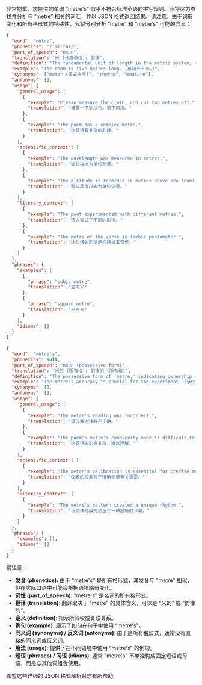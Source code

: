 非常抱歉，您提供的单词 “metre's” 似乎不符合标准英语的拼写规则。我将尽力查找并分析与 “metre” 相关的词汇，并以 JSON 格式返回结果。请注意，由于词形变化和所有格形式的特殊性，我将分别分析 “metre” 和 “metre's” 可能的含义：

```json
{
  "word": "metre",
  "phonetics": "/ˈmiːtər/",
  "part_of_speech": "noun",
  "translation": "米 (长度单位); 韵律",
  "definition": "The fundamental unit of length in the metric system, equal to 100 centimeters or approximately 39.37 inches; the rhythm of a piece of poetry or music.",
  "example": "The room is five metres long. (房间长五米。)",
  "synonyms": ["meter (美式拼写)", "rhythm", "measure"],
  "antonyms": [],
  "usage": {
    "general_usage": [
      {
        "example": "Please measure the cloth, and cut two metres off.",
        "translation": "请量一下这块布，剪下两米。"
      },
      {
        "example": "The poem has a complex metre.",
        "translation": "这首诗有复杂的韵律。"
      }
    ],
    "scientific_context": [
      {
        "example": "The wavelength was measured in metres.",
        "translation": "波长以米为单位测量。"
      },
      {
        "example": "The altitude is recorded in metres above sea level.",
        "translation": "海拔高度以米为单位记录。"
      }
    ],
    "literary_context": [
      {
        "example": "The poet experimented with different metres.",
        "translation": "诗人尝试了不同的韵律。"
      },
      {
        "example": "The metre of the verse is iambic pentameter.",
        "translation": "这句诗的韵律是抑扬格五音步。"
      }
    ]
  },
  "phrases": {
    "examples": [
      {
        "phrase": "cubic metre",
        "translation": "立方米"
      },
      {
        "phrase": "square metre",
        "translation": "平方米"
      }
    ],
    "idioms": []
  }
}
```

```json
{
  "word": "metre's",
  "phonetics": null,
  "part_of_speech": "noun (possessive form)",
  "translation": "米的 (所有格); 韵律的 (所有格)",
  "definition": "The possessive form of 'metre,' indicating ownership or association.",
  "example": "The metre's accuracy is crucial for the experiment. (该仪表的精度对于实验至关重要。)",
  "synonyms": [],
  "antonyms": [],
  "usage": {
    "general_usage": [
      {
        "example": "The metre's reading was incorrect.",
        "translation": "该仪表的读数不正确。"
      },
      {
        "example": "The poem's metre's complexity made it difficult to understand.",
        "translation": "这首诗的韵律复杂，难以理解。"
      }
    ],
    "scientific_context": [
      {
        "example": "The metre's calibration is essential for precise measurements.",
        "translation": "仪表的校准对于精确测量至关重要。"
      }
    ],
    "literary_context": [
      {
        "example": "The metre's pattern created a unique rhythm.",
        "translation": "该韵律的模式创造了一种独特的节奏。"
      }
    ]
  },
  "phrases": {
    "examples": [],
    "idioms": []
  }
}
```

请注意：

*   **发音 (phonetics)**: 由于 "metre's" 是所有格形式，其发音与 "metre" 相似，但在实际口语中可能会根据语境略有变化。
*   **词性 (part\_of\_speech)**:  "metre's"  是名词的所有格形式。
*   **翻译 (translation)**: 翻译取决于 "metre" 的具体含义，可以是 “米的” 或 “韵律的”。
*   **定义 (definition)**:  指示所有权或关联关系。
*   **例句 (example)**:  展示了如何在句子中使用  "metre's"。
*   **同义词 (synonyms) / 反义词 (antonyms)**:  由于是所有格形式，通常没有直接的同义词或反义词。
*   **用法 (usage)**:  提供了在不同语境中使用  "metre's"  的例句。
*   **短语 (phrases) / 习语 (idioms)**:  通常  "metre's"  不单独构成固定短语或习语，而是与其他词组合使用。

希望这些详细的 JSON 格式解析对您有所帮助!
 